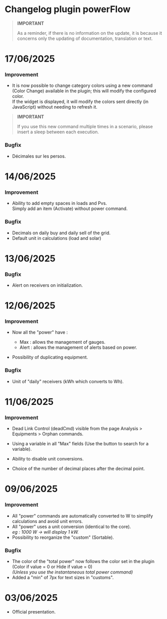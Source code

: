 # Changelog plugin powerFlow

>**IMPORTANT**
>
>As a reminder, if there is no information on the update, it is because it concerns only the updating of documentation, translation or text.

# 17/06/2025

### Improvement

  - It is now possible to change category colors using a new command (Color Change) available in the plugin; this will modify the configured color.<br>
  If the widget is displayed, it will modify the colors sent directly (in JavaScript) without needing to refresh it.<br>

  >**IMPORTANT**
  >
  > If you use this new command multiple times in a scenario, please insert a sleep between each execution.

### Bugfix

  - Décimales sur les persos.

# 14/06/2025

### Improvement

  - Ability to add empty spaces in loads and Pvs.<br>Simply add an item (Activate) without power command.

  ### Bugfix

  - Decimals on daily buy and daily sell of the grid.
  - Default unit in calculations (load and solar)

# 13/06/2025

### Bugfix

  - Alert on receivers on initialization.

# 12/06/2025

### Improvement

- Now all the "power" have :
  - Max : allows the management of gauges.
  - Alert : allows the management of alerts based on power.

- Possibility of duplicating equipment.

### Bugfix

  - Unit of "daily" receivers (kWh which converts to Wh).

# 11/06/2025

### Improvement

- Dead Link Control (deadCmd) visible from the page Analysis > Equipments > Orphan commands.

- Using a variable in all "Max" fields (Use the button to search for a variable).

- Ability to disable unit conversions.

- Choice of the number of decimal places after the decimal point.

# 09/06/2025

### Improvement

- All "power" commands are automatically converted to W to simplify calculations and avoid unit errors.
- All "power" uses a unit conversion (identical to the core).<br><i>eg : 1000 W -> will display 1 kW.</i>
- Possibility to reorganize the "custom" (Sortable).

### Bugfix

- The color of the "total power" now follows the color set in the plugin (Color if value = 0 or Hide if value = 0)<br>
<i>(Unless you use the instantaneous total power command)</i>
- Added a "min" of 7px for text sizes in "customs".

# 03/06/2025

- Official presentation.